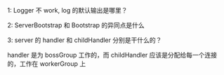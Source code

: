 1: Logger 不 work, log 的默认输出是哪里？

2: ServerBootstrap 和 Bootstrap 的异同点是什么

3: server 的 handler 和 childHandler 分别是干什么的？

handler 是为 bossGroup 工作的，而 childHandler 应该是分配给每一个连接的，工作在 workerGroup 上